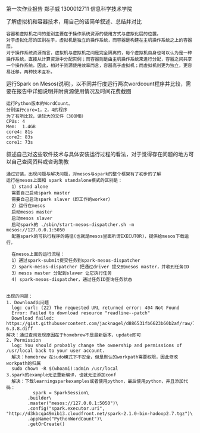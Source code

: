 第一次作业报告
郑子威 1300012711 信息科学技术学院


了解虚拟机和容器技术，用自己的话简单叙述、总结并对比

    容器和虚拟机之间的差别主要在于操作系统资源的使用方式与虚拟化层的位置。
    对于虚拟化层的区别在于，虚拟机是独立的操作系统，而容器是构建在主机操作系统之上的容器层。
    对于操作系统资源而言，虚拟机与虚拟机之间是完全隔离的，每个虚拟机自身也可以认为是一种操作系统，直接从计算资源中分配实例；而容器则是由主机操作系统来进行分配，容器之间共享一个操作系统。因此，相对于资源使用效率而言，容器高于虚拟机；而虚拟机则更为独立，更容易迁移，两种技术互补。


运行Spark on Mesos(说明)，以不同并行度运行两次wordcount程序并比较，需要在报告中详细说明并附资源使用情况及时间花费截图

    运行Python版本的WordCount。
    分别运行core=1，2，4的程序
    为了有所比较，读较大的文件（300MB）
    CPUs: 4
    Mem:  1.4GB
    core4: 81s
    core2: 83s
    core1: 73s


叙述自己对这些软件技术与具体安装运行过程的看法，对于觉得存在问题的地方可以自己查阅资料或咨询助教

    通过安装，出现问题与解决问题，对mesos与spark的整个框架有了初步的了解
    运行在mesos上面和 spark standalone模式的区别是：
      1）stand alone
      需要自己启动spark master
      需要自己启动spark slaver（即工作的worker）
      2）运行在mesos
      启动mesos master
      启动mesos slaver
      启动spark的 ./sbin/start-mesos-dispatcher.sh -m mesos://127.0.0.1:5050
      配置spark的可执行程序的路径(也就是mesos里面所谓EXECUTOR)，提供给mesos下载运行。

      在mesos上面的运行流程：
      1）通过spark-submit提交任务到spark-mesos-dispatcher
      2）spark-mesos-dispatcher 把通过driver 提交到mesos master，并收到任务ID
      3）mesos master 分配到slaver 让它执行任务
      4) spark-mesos-dispatcher，通过任务ID查询任务状态


    出现的问题：
    1. Download出问题
      log: curl: (22) The requested URL returned error: 404 Not Found
      Error: Failed to download resource "readline--patch"
      Download failed: https://gist.githubusercontent.com/jacknagel/d886531fb6623b60b2af/raw/746fc543e56bc37a26ccf05d2946a45176b0894e/readline-6.3.8.diff
    解决：通过查询发现原因在于homebrew不是最新版本，update即可
    2. Permission
      log: You should probably change the ownership and permissions of /usr/local back to your user account.
      解决：homebrew 在sudo模式下不安全，但是默认的workpath需要权限，因此修改workpath的归属
      sudo chown -R $(whoami):admin /usr/local
    3.spark的example无法重新编译，也就无法添加conf
      解决：下载learningsparkexamples或者使用python，最后使用python，并且添加代码：
              spark = SparkSession\
            .builder\
            .master("mesos://127.0.0.1:5050")\
            .config("spark.executor.uri", "http://d3kbcqa49mib13.cloudfront.net/spark-2.1.0-bin-hadoop2.7.tgz")\
            .appName("PythonWordCount")\
            .getOrCreate()
